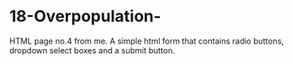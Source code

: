 # 18-Overpopulation-
HTML page no.4 from me.
A simple html form that contains radio buttons, dropdown select boxes and a submit button.
